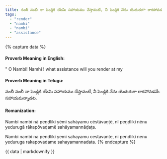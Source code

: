 ```yaml
---
title: నంబీ నంబీ నా పెండ్లికి యేమి సహాయము చేస్తావంటే, నీ పెండ్లికి నేను యెదురుగా రాకపోవడమే సహాయమన్నాడట.
tags:
  - "render"
  - "namhi"
  - "nambi"
  - "assistance"
---
```


{% capture data %}
#### Proverb Meaning in English:
" O Nambi! Namhi ! what assistance will you render at my

#### Proverb Meaning in Telugu:
నంబీ నంబీ నా పెండ్లికి యేమి సహాయము చేస్తావంటే, నీ పెండ్లికి నేను యెదురుగా రాకపోవడమే సహాయమన్నాడట.

#### Romanization:
Nambī nambī nā peṇḍliki yēmi sahāyamu cēstāvaṇṭē, nī peṇḍliki nēnu yedurugā rākapōvaḍamē sahāyamannāḍaṭa.

Nambi nambi na pendliki yemi sahayamu cestavante, ni pendliki nenu yeduruga rakapovadame sahayamannadata.
{% endcapture %}

{{ data | markdownify }}

